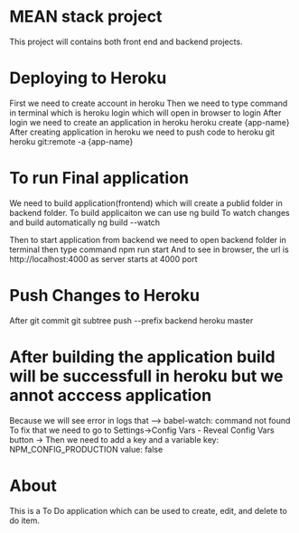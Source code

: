 # MEAN stack project
This project will contains both front end and backend projects.

# Deploying to Heroku
First we need to create account in heroku
Then we need to type command in terminal which is
heroku login
which will open in browser to login
After login we need to create an application in heroku
heroku create {app-name}
After creating application in heroku we need to push code to heroku git
heroku git:remote -a {app-name}

# To run Final application
We need to build application(frontend) which will create a publid folder in backend folder.
To build applicaiton we can use 
ng build
To watch changes and build automatically
ng build --watch

Then to start application from backend we need to open backend folder in terminal
then type command 
npm run start
And to see in browser, the url is
http://localhost:4000 as server starts at 4000 port

# Push Changes to Heroku
After git commit
git subtree push --prefix backend heroku master

# After building the application build will be successfull in heroku but we annot acccess application
Because we will see error in logs that --> babel-watch: command not found
To fix that we need to go to Settings->Config Vars - Reveal Config Vars button ->
Then we need to add a key and a variable
key: NPM_CONFIG_PRODUCTION 
value: false
# About
This is a To Do application which can be used to create, edit, and delete to do item.
